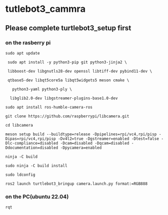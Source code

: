 # tutlebot3_cammra
## Please complete turtlebot3_setup first
### on the rasberry pi
```
sudo apt update
```
```
 sudo apt install -y python3-pip git python3-jinja2 \
```
```
 libboost-dev libgnutls28-dev openssl libtiff-dev pybind11-dev \
```
```
 qtbase5-dev libqt5core5a libqt5widgets5 meson cmake \
```
```
   python3-yaml python3-ply \
```
```
  libglib2.0-dev libgstreamer-plugins-base1.0-dev
```
```
sudo apt install ros-humble-camera-ros
```
```
git clone https://github.com/raspberrypi/libcamera.git
```
```
cd libcamera
```
```
meson setup build --buildtype=release -Dpipelines=rpi/vc4,rpi/pisp -Dipas=rpi/vc4,rpi/pisp -Dv4l2=true -Dgstreamer=enabled -Dtest=false -Dlc-compliance=disabled -Dcam=disabled -Dqcam=disabled -Ddocumentation=disabled -Dpycamera=enabled
```
```
ninja -C build
```
```
sudo ninja -C build install
```
```
sudo ldconfig
```
```
ros2 launch turtlebot3_bringup camera.launch.py format:=RGB888
```
### on the PC(ubuntu 22.04)
```
rqt
```
